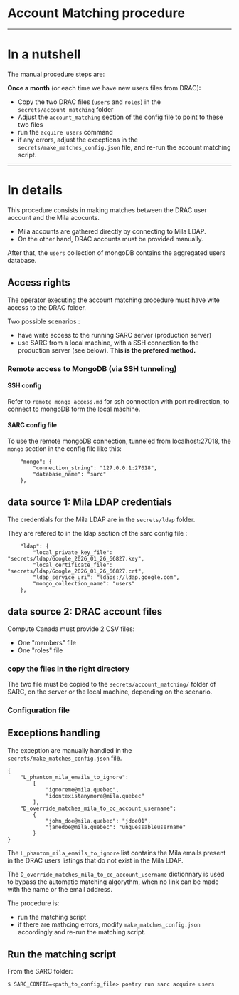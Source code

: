 # Account Matching procedure

---
# In a nutshell

The manual procedure steps are:

**Once a month** (or each time we have new users files from DRAC):

- Copy the two DRAC files (`users` and `roles`) in the `secrets/account_matching` folder
- Adjust the `account_matching` section of the config file to point to these two files 
- run the `acquire users` command
- if any errors, adjust the exceptions in the `secrets/make_matches_config.json` file, and re-run the account matching script.

---
# In details

This procedure consists in making matches between the DRAC user account and the Mila acocunts.

- Mila accounts are gathered directly by connecting to Mila LDAP. 
- On the other hand, DRAC accounts must be provided manually.

After that, the `users` collection of mongoDB contains the aggregated users database.

## Access rights

The operator executing the account matching procedure must have wite access to the DRAC folder.

Two possible scenarios : 

- have write access to the running SARC server (production server)
- use SARC from a local machine, with a SSH connection to the production server (see below). **This is the prefered method.**

### Remote access to MongoDB (via SSH tunneling) 

#### SSH config
Refer to `remote_mongo_access.md` for ssh connection with port redirection, to connect to mongoDB form the local machine.

#### SARC config file
To use the remote mongoDB connection, tunneled from localhost:27018, the `mongo` section in the config file like this:

```
    "mongo": {
        "connection_string": "127.0.0.1:27018",
        "database_name": "sarc"
    },
```

## data source 1: Mila LDAP credentials

The credentials for the Mila LDAP are in the `secrets/ldap` folder.

They are refered to in the ldap section of the sarc config file :
```
    "ldap": {
        "local_private_key_file": "secrets/ldap/Google_2026_01_26_66827.key",
        "local_certificate_file": "secrets/ldap/Google_2026_01_26_66827.crt",
        "ldap_service_uri": "ldaps://ldap.google.com",
        "mongo_collection_name": "users"
    },

```

## data source 2: DRAC account files

Compute Canada must provide 2 CSV files:
- One "members" file
- One "roles" file 

### copy the files in the right directory

The two file must be copied to the `secrets/account_matching/` folder of SARC, on the server or the local machine, depending on the scenario. 

### Configuration file



## Exceptions handling

The exception are manually handled in the `secrets/make_matches_config.json` file.

```
{
    "L_phantom_mila_emails_to_ignore":
        [
            "ignoreme@mila.quebec",
            "idontexistanymore@mila.quebec"
        ],
    "D_override_matches_mila_to_cc_account_username":
        {
            "john_doe@mila.quebec": "jdoe01",
            "janedoe@mila.quebec": "unguessableusername"
        }
}
```
The `L_phantom_mila_emails_to_ignore` list contains the Mila emails present in the DRAC users listings that do not exist in the Mila LDAP.

The `D_override_matches_mila_to_cc_account_username` dictionnary is used to bypass the automatic matching algorythm, when no link can be made with the name or the email address.

The procedure is:
- run the matching script
- if there are mathcing errors, modify `make_matches_config.json` accordingly and re-run the matching script.

## Run the matching script

From the SARC folder:
```
$ SARC_CONFIG=<path_to_config_file> poetry run sarc acquire users
```